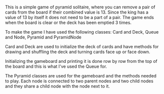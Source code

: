 This is a simple game of pyramid solitaire, where you can remove a pair of 
cards from the board if their combined value is 13. Since the king has a 
value of 13 by itself it does not need to be a part of a pair. The game 
ends when the board is clear or the deck has been emptied 3 times.

To make the game I have used the following classes:
Card and Deck,
Queue and Node,
Pyramid and PyramidNode

Card and Deck are used to initialize the deck of cards and have methods for
drawing and shuffling the deck and turning cards face up or face down.

Initializing the gameboard and printing it is done row by row from the top of 
the board and this is what I've used the Queue for.

The Pyramid classes are used for the gameboard and the methods needed to play. 
Each node is connected to two parent nodes and two child nodes and they share a child 
node with the node next to it. 
